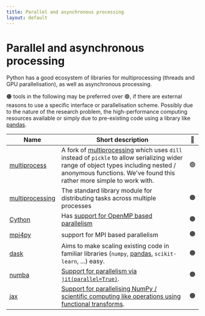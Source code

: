```yaml
---
title: Parallel and asynchronous processing
layout: default
---
```


# Parallel and asynchronous processing

Python has a good ecosystem of libraries for multiprocessing (threads and GPU
parallelisation), as well as asynchronous processing.

🟠 tools in the following may be preferred over 🟢, if there are external
reasons to use a specific interface or parallelisation scheme. Possibly due to
the nature of the research problem, the high-performance computing resources
available or simply due to pre-existing code using a library like [pandas].

| Name              | Short description                                                                                                                                                                                            | 🚦  |
| ----------------- | ------------------------------------------------------------------------------------------------------------------------------------------------------------------------------------------------------------ | :-: |
| [multiprocess]    | A fork of [multiprocessing] which uses `dill` instead of `pickle` to allow serializing wider range of object types including nested / anonymous functions. We've found this rather more simple to work with. | 🟢  |
| [multiprocessing] | The standard library module for distributing tasks across multiple processes                                                                                                                                 | 🟠  |
| [Cython]          | Has [support for OpenMP based parallelism](https://cython.readthedocs.io/en/latest/src/userguide/parallelism.html)                                                                                           | 🟠  |
| [mpi4py]          | support for MPI based parallelism                                                                                                                                                                            | 🟠  |
| [dask]            | Aims to make scaling existing code in familiar libraries (`numpy`, [pandas], `scikit-learn`, ...) easy.                                                                                                      | 🟠  |
| [numba]           | [Support for parallelism via `jit(parallel=True)`](https://numba.pydata.org/numba-doc/latest/user/parallel.html).                                                                                            | 🟠  |
| [jax]             | [Support for parallelising NumPy / scientific computing like operations using functional transforms](https://jax.readthedocs.io/en/latest/jax-101/06-parallelism.html).                                      | 🟠  |

<!-- URLs for more a readable table and text above 👆 -->

[multiprocess]: https://multiprocess.readthedocs.io/en/latest/
[multiprocessing]: https://docs.python.org/3/library/multiprocessing.html
[Cython]: https://cython.readthedocs.io/
[mpi4py]: https://mpi4py.readthedocs.io/
[pandas]: https://pandas.pydata.org/
[dask]: https://docs.dask.org/
[numba]: https://numba.pydata.org/
[jax]: https://jax.readthedocs.io/
